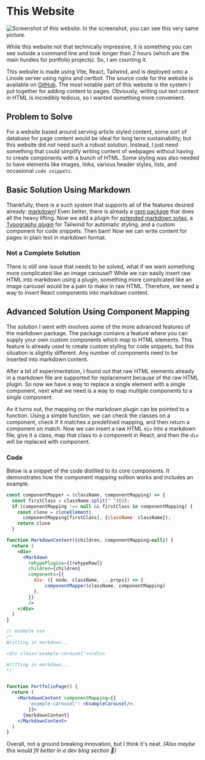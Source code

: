 # This Website

<img src="/pics/sirjeremy-website.png" alt="Screenshot of this website. In the screenshot, you can see this very same picture." class="md-img-center-3/4"/>

While this website not that technically impressive, it is something you can see outside a command line and took longer than 2 hours (which are the main hurdles for portfolio projects). So, I am counting it.

This website is made using Vite, React, Tailwind, and is deployed onto a Linode server using nginx and certbot. The source code for the website is available on [GitHub](https://github.com/SirJeremy/sirjeremy-website). The most notable part of this website is the system I put together for adding content to pages. Obviously, writing out text content in HTML is incredibly tedious, so I wanted something more convenient.

## Problem to Solve

For a website based around serving article styled content, some sort of database for page content would be ideal for long term sustainability, but this website did not need such a robust solution. Instead, I just need something that could simplify writing content of webpages without having to create components with a bunch of HTML. Some styling was also needed to have elements like images, links, various header styles, lists, and occasional `code snippets`.

## Basic Solution Using Markdown

Thankfully, there is a such system that supports all of the features desired already: [markdown](https://www.markdownguide.org/basic-syntax/)! Even better, there is already a [npm package](https://www.npmjs.com/package/react-markdown?activeTab=readme) that does all the heavy lifting. Now we add a plugin for [extended markdown sytax](https://www.npmjs.com/package/remark-gfm), a [Typography plugin](https://tailwindcss.com/docs/typography-plugin) for Tailwind for automatic styling, and a custom component for code snippets. Then bam! Now we can write content for pages in plain text in markdown format.

### Not a Complete Solution

There is still one issue that needs to be solved, what if we want something more complicated like an image carousel? While we can easily insert raw HTML into markdown using a plugin, something more complicated like an image carousel would be a pain to make in raw HTML. Therefore, we need a way to insert React components into markdown content.

## Advanced Solution Using Component Mapping

The solution I went with involves some of the more advanced features of the markdown package. The package contains a feature where you can supply your own custom components which map to HTML elements. This feature is already used to create custom styling for code snippets, but this situation is slightly different. Any number of components need to be inserted into markdown content.

After a bit of experimentation, I found out that raw HTML elements already in a markdown file are supported for replacement because of the raw HTML plugin. So now we have a way to replace a single element with a single component, next what we need is a way to map multiple components to a single component.

As it turns out, the mapping on the markdown plugin can be pointed to a function. Using a simple function, we can check the classes on a component, check if it matches a predefined mapping, and then return a component on match. Now we can insert a raw HTML `div` into a markdown file, give it a class, map that class to a component in React, and then the `div` will be replaced with component.

### Code

Below is a snippet of the code distilled to its core components. It demonstrates how the component mapping soltion works and includes an example.


``` jsx
const componentMapper = (className, componentMapping) => {
  const firstClass = className.split(" ")[0];
  if (componentMapping !== null && firstClass in componentMapping) {
    const clone = cloneElement(
      componentMapping[firstClass], {className: className});
    return clone
  }

function MarkdownContent({children, componentMapping=null}) {
  return (
    <div>
      <Markdown 
        rehypePlugins={[rehypeRaw]}
        children={children}
        components={{
          div: ({ node, className, ...props}) => {
              componentMapper(className, componentMapping)
          },
        }}
        />
    </div>
  )
}

// example use
/*
Writting in markdown...

<div class='example-carousel'></div>

Writting in markdown...
*/


function PortfolioPage() {
  return (
    <MarkdownContent componentMapping={{
        'example-carousel': <ExampleCarousel/>,
        }}>
      {markdownContent}
    </MarkdownContent>
  )
}
```

Overall, not a ground breaking innovation, but I think it's neat. *(Also maybe this would fit better in a dev blog section 🤔)*